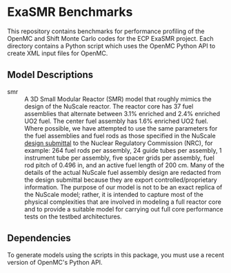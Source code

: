 ExaSMR Benchmarks
=================

This repository contains benchmarks for performance profiling of the OpenMC and
Shift Monte Carlo codes for the ECP ExaSMR project. Each directory contains a
Python script which uses the OpenMC Python API to create XML input files for
OpenMC.

Model Descriptions
------------------

<dl>
    <dt>smr</dt>
    <dd>A 3D Small Modular Reactor (SMR) model that roughly mimics the design of
    the NuScale reactor. The reactor core has 37 fuel assemblies that alternate
    between 3.1% enriched and 2.4% enriched UO2 fuel. The center fuel assembly
    has 1.6% enriched UO2 fuel. Where possible, we have attempted to use the
    same parameters for the fuel assemblies and fuel rods as those specified in
    the NuScale <a
    href="https://www.nrc.gov/reactors/new-reactors/design-cert/nuscale.html">design
    submittal</a> to the Nuclear Regulatory Commission (NRC), for example: 264
    fuel rods per assembly, 24 guide tubes per assembly, 1 instrument tube per
    assembly, five spacer grids per assembly, fuel rod pitch of 0.496 in, and an
    active fuel length of 200 cm. Many of the details of the actual NuScale fuel
    assembly design are redacted from the design submittal because they are
    export controlled/proprietary information. The purpose of our model is not
    to be an exact replica of the NuScale model; rather, it is intended to
    capture most of the physical complexities that are involved in modeling a
    full reactor core and to provide a suitable model for carrying out full core
    performance tests on the testbed architectures.</dd>
</dl>

Dependencies
------------

To generate models using the scripts in this package, you must use a recent
version of OpenMC's Python API.
